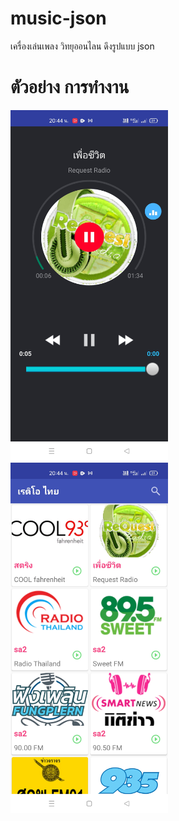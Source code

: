 # music-json

เครื่องเล่นเพลง วิทยุออนไลน ดึงรูปแบบ json

# ตัวอย่าง การทำงาน
<img src="/Screenshot_2021-05-30-20-44-56-14_9e4e68788611c37304a2b40f0425b7df.jpg" width="50%" />       <img src="/Screenshot_2021-05-30-20-44-45-94_9e4e68788611c37304a2b40f0425b7df.jpg" width="50%"/>
